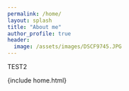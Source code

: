 ```yaml
---
permalink: /home/
layout: splash
title: "About me"
author_profile: true
header:
  image: /assets/images/DSCF9745.JPG
---
```


TEST2

{include home.html}
